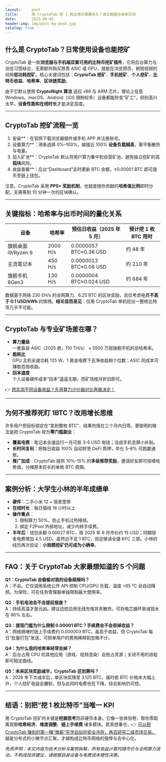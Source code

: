 ```yaml
---
layout:     post
title:      用 CryptoTab 挖 1 枚比特币需要多久？真实数据与效率实测
date:       2025-09-05
header-img: img/post-bg-desk.jpg
catalog: true
---
```


## 什么是 CryptoTab？日常使用设备也能挖矿
CryptoTab 是一款**浏览器与手机端双重可用的比特币挖矿插件**，它将后台算力与浏览习惯结合，无需额外购买昂贵 ASIC 或 GPU，就能在浏览网页、刷短视频的间隙**低功耗挖矿**。核心关键词包括：**CryptoTab 挖矿**、**手机挖矿**、**个人挖矿**、**比特币收益**、**哈希率**、**区块链奖励**。

由于它默认使用 **CryptoNight 算法** 适应 x86 与 ARM 芯片，理论上任意 Windows、macOS、Android（iOS 限制较多）设备都能秒变“矿工”。但别高兴太早，**设备性能和在线时长**才是决定高度。

---

## CryptoTab 挖矿流程一览
1. 安装**：在官网下载浏览器插件或手机 APP 并注册账号。  
2. 设置算力**：滑条选择 0%–100%，越接近 100% **设备负载越高**，需平衡散热与电量。  
3. 加入矿池**：CryptoTab 默认将用户算力集中到自营矿池，避免独立挖矿的高**孤块**风险。  
4. 收益查看**：后台“Dashboard”实时更新 BTC 余额，≥0.00001 BTC 即可提币至链上钱包。  

注意，CryptoTab 采用 **PPS+ 奖励机制**，也就是按你贡献的**哈希值比例**即时分配，无需等到 10 分钟一次的区块确认。

---

## 关键指标：哈希率与出币时间的量化关系
| 设备 | 哈希率 | 预估日收益（2025 年 5 月） | 预计挖 1 枚 BTC 用时 |
|---|---|---|---|
| 旗舰桌面 i9/Ryzen 9 | 2000 H/s | 0.0000057 BTC≈0.36 USD | 约 48 年 |
| 主流笔记本 | 450 H/s | 0.0000013 BTC≈0.08 USD | 约 210 年 |
| 旗舰手机 8Gen3 | 130 H/s | 0.0000004 BTC≈0.024 USD | 约 684 年 |

数据基于网络 230 EH/s 的全网算力、6.25 BTC 的区块奖励，且仅考虑电费**不高于 0.1 USD/kWh** 的情境。**结论显而易见**：仅用 CryptoTab 单机挖出一整枚比特币几乎不可能。

---

## CryptoTab 与专业矿场差在哪？
- **算力量级**  
  一套盒装 ASIC（2025 款，110 TH/s） ≈ 5500 万部旗舰手机的总哈希率。  
- **能耗比**  
  GPU 主机全速功耗 125 W，1 美金电费下去净收益剩个位数；ASIC 同成本可赚取百倍收益。  
- **回本速度**  
  个人设备硬件成本“回本”遥遥无期，而矿场按月折旧即可。  

👉 [想实测不同设备收益？先用算力计价器对比再做决定！](https://okxdog.com/)

---

## 为何不推荐死盯 1BTC？改用增长思维
许多用户把目标锁定在“拿到整枚 BTC”，结果热情在三个月内归零。更聪明的做法是把 CryptoTab 视为**零门槛副业**：

- **覆盖电费**：笔记本全速运行一月可抵 3–5 USD 电钱；当成手机息屏小补贴。  
- **长时间复利**：把每日收益 100% 自动转至 DeFi 质押，年化 5–8% 可跑赢通胀。  
- **推广加成**：CryptoTab 提供 10%–15% 的**多级推荐奖励**，邀请好友即可倍增哈希值，分摊原本巨长的单枚 BTC 周期。  

---

## 案例分析：大学生小林的半年成绩单
- **硬件**：二手小米 12 + 宿舍宽带  
- **在线时长**：每日插线 16 小时以上  
- **操作重点**：  
  1. 限制算力 50%，防止手机过热降频。  
  2. 绑定 F2Pool 外部地址，减少内转手续费。  
- **半年后**：钱包余额 0.00027 BTC，按 2025 年 6 月市价约 15 USD；同期宿舍电费增加 4.5 USD。虽然远不足 1 BTC，但足够请全寝 KFC 三顿。小林的经历再次验证：**小规模挖矿仍可成为小确幸**。  

---

## FAQ：关于 CryptoTab 大家最想知道的 5 个问题

**Q1：CryptoTab 会偷偷对我的设备超频吗？**  
A：不会。它仅调用系统公开 API 控制 CPU/GPU 负载，温度 >85 ℃ 会自动降频。为保险，可在任务管理器单独限制最大使用率。

**Q2：手机电池会不会提前报废？**  
A：持续高温才是元凶。建议边挖边用无线充电背夹散热，可将电芯循环衰减锁水在 90% 左右。

**Q3：提现门槛为什么限制 0.00001 BTC？手续费会不会吞掉收益？**  
A：网络拥堵时链上手续费约 0.000003 BTC，虽高于收益，但 CryptoTab 每日“批量打包”发送，可把单用户的费用稀释到忽略不计。

**Q4：为什么我的哈希率经常会掉？**  
A：后台占用 CPU 的其他应用（游戏、视频渲染）会抢占资源；关闭不用的进程即可稳定曲线。

**Q5：未来区块奖励减半，CryptoTab 还划算吗？**  
A：2028 年下次减半后，单区块奖降至 3.125 BTC。届时若 BTC 价格未大幅上升，个人挖矿收益会腰斩。但与此同时电费也在下降，综合影响仍可控。

---

## 结语：别把“挖 1 枚比特币”当唯一 KPI
用 CryptoTab 挖矿的关键是**挖掘思考**而非硬币本身。它像一张体验卷，帮你零距离观察**哈希经济**、**难度调整**、**链上手续费** 诸多模块。若真想重仓，👉 [可以把 CryptoTab 赚到的第一桶“微薪”先学会如何安全冷存，再去研究二级市场交易。](https://okxdog.com/) 越是分布式的小微节点汇聚，才越构成比特币网络的强悍与去中心化。  

*免责声明：本文内容为技术分析与案例拆解，所有收益计算均随币价与全网算力波动，不构成投资建议，请根据自身设备与电费成本理性决策。*